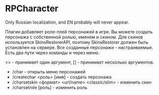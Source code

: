 # RPCharacter
Only Russian localization, and EN probably will never appear.


Плагин добавляет роле-плей персонажей в игре. Вы можете создать персонажа с собственной ролью, именем и скином. Для скинов используется SkinsRestorerAPI, поэтому SkinsRestorer должен быть установлен на сервере. 
Все созданные персонажи - настраиваемые. Есть два пути через команды и через меню.


<> - принимает один аргумент, \[] - принимает несколько аргументов.
* /char - открыть меню персонажей
* /createchar <роль> \[имя] - создать персонажа
* /charsetskin <формат> <id> <url/name> <classic/slim> - изменить скин
* /charsetrole <id> [роль] - изменить роль
